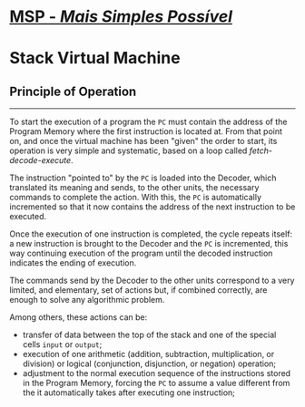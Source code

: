 # [MSP - *Mais Simples Possível*](table-of-contents.md)

# Stack Virtual Machine

## Principle of Operation

---

To start the execution of a program the `PC` must contain the address of the Program Memory where the first instruction is located at. From that point on, and once the virtual machine has been "given" the order to start, its operation is very simple and systematic, based on a loop called *fetch-decode-execute*.

The instruction "pointed to" by the `PC` is loaded into the Decoder, which translated its meaning and sends, to the other units, the necessary commands to complete the action. With this, the `PC` is automatically incremented so that it now contains the address of the next instruction to be executed.

Once the execution of one instruction is completed, the cycle repeats itself: a new instruction is brought to the Decoder and the `PC` is incremented, this way continuing execution of the program until the decoded instruction indicates the ending of execution.

The commands send by the Decoder to the other units correspond to a very limited, and elementary, set of actions but, if combined correctly, are enough to solve any algorithmic problem.

Among others, these actions can be:

- transfer of data between the top of the stack and one of the special cells `input` or `output`;
- execution of one arithmetic (addition, subtraction, multiplication, or division) or logical (conjunction, disjunction, or negation) operation;
- adjustment to the normal execution sequence of the instructions stored in the Program Memory, forcing the `PC` to assume a value different from the it automatically takes after executing one instruction;

